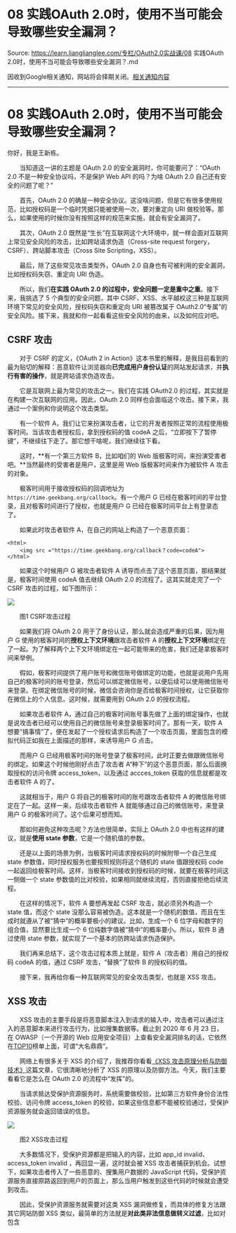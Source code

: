 # 08 实践OAuth 2.0时，使用不当可能会导致哪些安全漏洞？ 

Source: https://learn.lianglianglee.com/专栏/OAuth2.0实战课/08 实践OAuth 2.0时，使用不当可能会导致哪些安全漏洞？.md

因收到Google相关通知，网站将会择期关闭。[相关通知内容](https://lumendatabase.org/notices/44265620)

---

# 08 实践OAuth 2.0时，使用不当可能会导致哪些安全漏洞？

你好，我是王新栋。

　　当知道这一讲的主题是 OAuth 2.0 的安全漏洞时，你可能要问了：“OAuth 2.0 不是一种安全协议吗，不是保护 Web API 的吗？为啥 OAuth 2.0 自己还有安全的问题了呢？”

　　首先，OAuth 2.0 的确是一种安全协议。这没啥问题，但是它有很多使用规范，比如授权码是一个临时凭据只能被使用一次，要对重定向 URI 做校验等。那么，如果使用的时候你没有按照这样的规范来实施，就会有安全漏洞了。

　　其次，OAuth 2.0 既然是“生长”在互联网这个大环境中，就一样会面对互联网上常见安全风险的攻击，比如跨站请求伪造（Cross-site request forgery，CSRF）、跨站脚本攻击（Cross Site Scripting，XSS）。

　　最后，除了这些常见攻击类型外，OAuth 2.0 自身也有可被利用的安全漏洞，比如授权码失窃、重定向 URI 伪造。

　　所以，我们**在实践 OAuth 2.0 的过程中，安全问题一定是重中之重**。接下来，我挑选了 5 个典型的安全问题，其中 CSRF、XSS、水平越权这三种是互联网环境下常见的安全风险，授权码失窃和重定向 URI 被篡改属于 OAuth2.0“专属”的安全风险。接下来，我就和你一起看看这些安全风险的由来，以及如何应对吧。

## CSRF 攻击

　　对于 CSRF 的定义，《OAuth 2 in Action》这本书里的解释，是我目前看到的最为贴切的解释：恶意软件让浏览器向**已完成用户身份认证**的网站发起请求，并**执行有害的操作**，就是跨站请求伪造攻击。

　　它是互联网上最为常见的攻击之一。我们在实践 OAuth2.0 的过程，其实就是在构建一次互联网的应用。因此，OAuth 2.0 同样也会面临这个攻击。接下来，我通过一个案例和你说明这个攻击类型。

　　有一个软件 A，我们让它来扮演攻击者，让它的开发者按照正常的流程使用极客时间。当该攻击者授权后，拿到授权码的值 codeA 之后，“立即按下了暂停键”，不继续往下走了。那它想干啥呢，我们继续往下看。

　　这时，**有一个第三方软件 B，比如咱们的 Web 版极客时间，来扮演受害者吧。**当然最终的受害者是用户，这里是用 Web 版极客时间来作为被软件 A 攻击的对象。

　　极客时间用于接收授权码的回调地址为 `https://time.geekbang.org/callback`。有一个用户 G 已经在极客时间的平台登录，且对极客时间进行了授权，也就是用户 G 已经在极客时间平台上有登录态了。

　　如果此时攻击者软件 A，在自己的网站上构造了一个恶意页面：

```
<html>
	<img src ="https://time.geekbang.org/callback？code=codeA">
</html>

```

　　如果这个时候用户 G 被攻击者软件 A 诱导而点击了这个恶意页面，那结果就是，极客时间使用 codeA 值去继续 OAuth 2.0 的流程了。这其实就走完了一个 CSRF 攻击的过程，如下图所示：

![](assets/f12446c76ffcbb58b8ce00c3f874f8fe-20220724223155-tumcbdv.png)

　　图1 CSRF攻击过程

　　如果我们将 OAuth 2.0 用于了身份认证，那么就会造成严重的后果，因为用户 G 使用的极客时间的**授权上下文环境**跟攻击者软件 A 的**授权上下文环境**绑定在了一起。为了解释两个上下文环境绑定在一起可能带来的危害，我们还是拿极客时间来举例。

　　假如，极客时间提供了用户账号和微信账号做绑定的功能，也就是说用户先用自己的极客时间的账号登录，然后可以绑定微信账号，以便后续可以使用微信账号来登录。在绑定微信账号的时候，微信会咨询你是否给极客时间授权，让它获取你在微信上的个人信息。这时候，就需要用到 OAuth 2.0 的授权流程。

　　如果攻击者软件 A，通过自己的极客时间账号事先做了上面的绑定操作，也就是说攻击者已经可以使用自己的微信账号来登录极客时间了。那有一天，软件 A 想要“搞事情”了，便在发起了一个授权请求后构造了一个攻击页面，里面包含的模拟代码正如我在上面描述的那样，来诱导用户 G 点击。

　　而用户 G 已经用极客时间的账号登录了极客时间，此时正要去做跟微信账号的绑定。如果这个时候他刚好点击了攻击者 A“种下”的这个恶意页面，那么后面换取授权的访问令牌 access\_token，以及通过 accces\_token 获取的信息就都是攻击者软件 A 的了。

　　这就相当于，用户 G 将自己的极客时间的账号跟攻击者软件 A 的微信账号绑定在了一起。这样一来，后续攻击者软件 A 就能够通过自己的微信账号，来登录用户 G 的极客时间了。这个后果可想而知。

　　那如何避免这种攻击呢？方法也很简单，实际上 OAuth 2.0 中也有这样的建议，就是**使用 state 参数**，它是一个随机值的参数。

　　还是以上面的场景为例，当极客时间请求授权码的时候附带一个自己生成 state 参数值，同时授权服务也要按照规则将这个随机的 state 值跟授权码 code 一起返回给极客时间。这样，当极客时间接收到授权码的时候，就要在极客时间这一侧做一个 state 参数值的比对校验，如果相同就继续流程，否则直接拒绝后续流程。

　　在这样的情况下，软件 A 要想再发起 CSRF 攻击，就必须另外构造一个 state 值，而这个 state 没那么容易被伪造。这本就是一个随机的数值，而且在生成时就遵从了被“猜中”的概率要极小的建议。比如，生成一个 6 位字母和数字的组合值，显然要比生成一个 6 位纯数字值被“猜中”的概率要小。所以，软件 B 通过使用 state 参数，就实现了一个基本的防跨站请求伪造保护。

　　我们再来总结下，这个攻击过程本质上就是，软件 A（攻击者）用自己的授权码 codeA 的值，通过 CSRF 攻击，“替换”了软件 B 的授权码的值。

　　接下来，我再给你看一种互联网常见的安全攻击类型，也就是 XSS 攻击。

## XSS 攻击

　　XSS 攻击的主要手段是将恶意脚本注入到请求的输入中，攻击者可以通过注入的恶意脚本来进行攻击行为，比如搜集数据等。截止到 2020 年 6 月 23 日，在 OWASP（一个开源的 Web 应用安全项目）上查看安全漏洞排名的话，它依然在[TOP10](https://owasp.org/www-project-top-ten/)榜单上面，可谓“大名鼎鼎”。

　　网络上有很多关于 XSS 的介绍了，我推荐你看看[《XSS 攻击原理分析与防御技术》](https://segmentfault.com/a/1190000013315450)这篇文章，它很清晰地分析了 XSS 的原理以及防御方法。今天，我们主要看看它是怎么在 OAuth 2.0 的流程中“发挥”的。

　　当请求抵达受保护资源服务时，系统需要做校验，比如第三方软件身份合法性校验、访问令牌 access\_token 的校验，如果这些信息都不能被校验通过，受保护资源服务就会返回错误的信息。

![](assets/076a8f694f76b8a65cc105b54c280e93-20220724223156-98ujv16.png)

　　图2 XSS攻击过程

　　大多数情况下，受保护资源都是把输入的内容，比如 app\_id invalid、access\_token invalid ，再回显一遍，这时就会被 XSS 攻击者捕获到机会。试想下，如果攻击者传入了一些恶意的、搜集用户数据的 JavaScript 代码，受保护资源服务直接原路返回到用户的页面上，那么当用户触发到这些代码的时候就会遭受到攻击。

　　因此，受保护资源服务就需要对这类 XSS 漏洞做修复，而具体的修复方法跟其它网站防御 XSS 类似，最简单的方法就是**对此类非法信息做转义过滤**，比如对包含